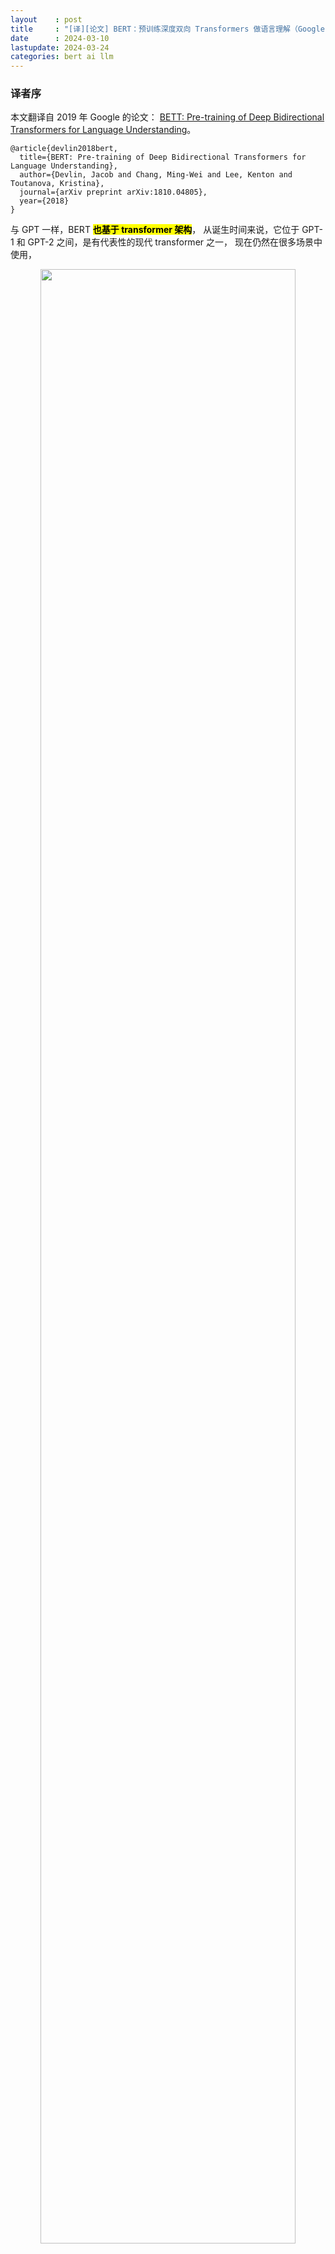 ```yaml
---
layout    : post
title     : "[译][论文] BERT：预训练深度双向 Transformers 做语言理解（Google，2019）"
date      : 2024-03-10
lastupdate: 2024-03-24
categories: bert ai llm
---
```


### 译者序

本文翻译自 2019 年 Google 的论文：
[BETT: Pre-training of Deep Bidirectional Transformers for Language Understanding](https://arxiv.org/abs/1810.04805)。

```
@article{devlin2018bert,
  title={BERT: Pre-training of Deep Bidirectional Transformers for Language Understanding},
  author={Devlin, Jacob and Chang, Ming-Wei and Lee, Kenton and Toutanova, Kristina},
  journal={arXiv preprint arXiv:1810.04805},
  year={2018}
}
```

与 GPT 一样，BERT **<mark>也基于 transformer 架构</mark>**，
从诞生时间来说，它位于 GPT-1 和 GPT-2 之间，是有代表性的现代 transformer 之一，
现在仍然在很多场景中使用，

<p align="center"><img src="/assets/img/llm-practical-guide/fig-1.png" width="90%" height="90%"></p>
大模型进化树，可以看到 BERT 所处的年代和位置。来自 [大语言模型（LLM）综述与实用指南（Amazon，2023）]({% link _posts/2023-07-23-llm-practical-guide-zh.md %})。

根据 [Transformer 是如何工作的：600 行 Python 代码实现 self-attention 和两类 Transformer（2019）]({% link _posts/2023-06-06-transformers-from-scratch-zh.md %})，
BERT 是首批 **<mark>在各种自然语言任务上达到人类水平</mark>**的 transformer 模型之一。
预训练和 fine-tuning **<mark>代码</mark>**：[github.com/google-research/bert](https://github.com/google-research/bert)。

BERT 模型只有 **<mark><code>0.1b ~ 0.3b</code></mark>** 大小，因此在 CPU 上也能较流畅地跑起来。

**译者水平有限，不免存在遗漏或错误之处。如有疑问，敬请查阅原文。**

以下是译文。

----

* TOC
{:toc}

----

<script type="text/x-mathjax-config">
  	MathJax.Hub.Config({
    	extensions: ["tex2jax.js"],
    	jax: ["input/TeX", "output/HTML-CSS"],
    	tex2jax: {
      		inlineMath: [ ['$','$'], ["\\(","\\)"] ],
      		displayMath: [ ['$$','$$'], ["\\[","\\]"] ],
    		processEscapes: true
	    },
		"HTML-CSS": {
			availableFonts: [], preferredFont: null,
			webFont: "Neo-Euler",
			mtextFontInherit: true
		},
		TeX: {
			extensions: ["color.js"],
			Macros: {
				lgc: ["{\\color{my-light-green} #1}", 1],
				gc: ["{\\color{my-green} #1}", 1],
				lrc: ["{\\color{my-light-red} #1}", 1],
				rc: ["{\\color{my-red} #1}", 1],
				lbc: ["{\\color{my-light-blue} #1}", 1],
				bc: ["{\\color{my-blue} #1}", 1],
				kc: ["{\\color{my-gray} #1}", 1],
				loc: ["{\\color{my-light-orange} #1}", 1],
				oc: ["{\\color{my-orange} #1}", 1],

				a: ["\\mathbf a"],
				A: ["\\mathbf A"],
				b: ["\\mathbf b"],
				B: ["\\mathbf B"],
				c: ["\\mathbf c"],
				C: ["\\mathbf C"],
				d: ["\\mathbf d"],
				D: ["\\mathbf D"],
				E: ["\\mathbf E"],
				I: ["\\mathbf I"],
				L: ["\\mathbf L"],
				m: ["\\mathbf m"],
				M: ["\\mathbf M"],
				r: ["\\mathbf r"],
				s: ["\\mathbf s"],
				t: ["\\mathbf t"],
				S: ["\\mathbf S"],
				x: ["\\mathbf x"],
				z: ["\\mathbf z"],
				v: ["\\mathbf v"],
				y: ["\\mathbf y"],
				k: ["\\mathbf k"],
				bp: ["\\mathbf p"],
				P: ["\\mathbf P"],
				q: ["\\mathbf q"],
				Q: ["\\mathbf Q"],
				r: ["\\mathbf r"],
				R: ["\\mathbf R"],
				Sig: ["\\mathbf \\Sigma"],
				t: ["\\mathbf t"],
				T: ["\\mathbf T"],
				e: ["\\mathbf e"],
				X: ["\\mathbf X"],
				u: ["\\mathbf u"],
				U: ["\\mathbf U"],
				v: ["\\mathbf v"],
				V: ["\\mathbf V"],
				w: ["\\mathbf w"],
				W: ["\\mathbf W"],
				Y: ["\\mathbf Y"],
				z: ["\\mathbf z"],
				Z: ["\\mathbf Z"],
				p: ["\\,\\text{.}"],
				tab: ["\\hspace{0.7cm}"],

				sp: ["^{\\small\\prime}"],


				mR: ["{\\mathbb R}"],
				mC: ["{\\mathbb C}"],
				mN: ["{\\mathbb N}"],
				mZ: ["{\\mathbb Z}"],

				deg: ["{^\\circ}"],


				argmin: ["\\underset{#1}{\\text{argmin}}", 1],
				argmax: ["\\underset{#1}{\\text{argmax}}", 1],

				co: ["\\;\\text{cos}"],
				si: ["\\;\\text{sin}"]
			}
		}
  	});

  	MathJax.Hub.Register.StartupHook("TeX color Ready", function() {
     	MathJax.Extension["TeX/color"].colors["my-green"] = '#677d00';
     	MathJax.Extension["TeX/color"].colors["my-light-green"] = '#acd373';
     	MathJax.Extension["TeX/color"].colors["my-red"] = '#b13e26';
     	MathJax.Extension["TeX/color"].colors["my-light-red"] = '#d38473';
     	MathJax.Extension["TeX/color"].colors["my-blue"] = '#306693';
       	MathJax.Extension["TeX/color"].colors["my-light-blue"] = '#73a7d3';
       	MathJax.Extension["TeX/color"].colors["my-gray"] = '#999';
       	MathJax.Extension["TeX/color"].colors["my-orange"] = '#E69500';
       	MathJax.Extension["TeX/color"].colors["my-light-orange"] = '#FFC353';


	});
</script>

<script type="text/javascript"
  src="https://cdnjs.cloudflare.com/ajax/libs/mathjax/2.7.5/MathJax.js">
</script>

# 摘要

本文提出 **<mark><code>BERT</code></mark>**（Bidirectional Encoder Representations from Transformers，
**<mark>基于 Transformers 的双向 Encoder 表示</mark>**） —— 一种新的语言表示模型
（language representation model）。

* 与最近的语言表示模型（Peters 等，2018a; Radford 等，2018）不同，
  BERT 利用了**<mark>所有层中的左右上下文</mark>**（both left and right context in all layers），
  在**<mark>无标签文本</mark>**（unlabeled text）上
  **<mark>预训练深度双向表示</mark>**（pretrain deep bidirectional representations）。
* **<mark>只需添加一个额外的输出层</mark>**，而无需任何 task-specific 架构改动，就可以对预训练的 BERT 模型进行微调，
  创建出用于各种下游任务（例如问答和语言推理）的高效模型。

BERT 在概念上很简单，实际效果却很强大，在 11 个自然语言处理任务中刷新了目前业界最好的成绩，包括，

* GLUE score to 80.5% (7.7% point absolute improvement)
* MultiNLI accuracy to 86.7% (4.6% absolute improvement)
* SQuAD v1.1 question answering Test F1 to 93.2 (1.5 point absolute improvement)
* SQuAD v2.0 Test F1 to 83.1 (5.1 point absolute improvement)

# 1 引言

业界已证明，**<mark>语言模型预训练</mark>**（Language model pre-training）
能**<mark>显著提高许多自然语言处理（NLP）任务的效果</mark>**（Dai 和 Le，2015; Peters 等，2018a; Radford 等，2018; Howard 和 Ruder，2018）。
这些任务包括：

* **<mark><code>sentence-level tasks</code></mark>**：例如自然语言**<mark>推理</mark>**（Bowman 等，2015; Williams 等，2018）；
* **<mark><code>paraphrasing</code></mark>**（Dolan 和 Brockett，2005）：整体分析句子来预测它们之间的关系；
* **<mark><code>token-level tasks</code></mark>**：例如 named entity recognition 和**<mark>问答</mark>**，其模型需要完成 token 级别的细粒度输出（Tjong Kim Sang 和 De Meulder，2003; Rajpurkar 等，2016）。

## 1.1 Pre-trained model 适配具体下游任务的两种方式

将预训练之后的语言表示（pre-trained language representations）应用到下游任务，目前有两种策略：

1. **<mark>基于特征的方式</mark>**（feature-based approach）：例如 **<mark><code>ELMo</code></mark>**（Peters 等，2018a），**<mark>使用任务相关的架构，将预训练表示作为附加特征</mark>**。
1. **<mark>微调</mark>**（fine-tuning）：例如 **<mark><code>Generative Pre-trained Transformer</code></mark>** (OpenAI **<mark><code>GPT</code></mark>**)（Radford 等，2018），
  引入最少的 task-specific 参数，通过**<mark>微调所有预训练参数</mark>**来训练下游任务。

这两种方法都是使用**<mark>单向语言模型</mark>**来学习**<mark>通用语言表示</mark>**。

## 1.2 以 OpenAI GPT 为代表的单向架构存在的问题

我们认为，以上两种方式（尤其是微调）**<mark>限制了 pre-trained language representation 的能力</mark>**。
主要是因为其**<mark>语言模型是单向的</mark>**，这**<mark>限制了预训练期间的架构选择范围</mark>**。

例如，OpenAI GPT 使用从左到右的架构（Left-to-Right Model, LRM），因此
Transformer self-attention 层中的 token 只能关注它前面的 tokens（只能用到前面的上下文）：

* 对于**<mark>句子级别的任务</mark>**，这将导致**<mark>次优</mark>**结果；
* 对 **<mark>token 级别的任务</mark>**（例如问答）使用 fine-tuning 方式效果可能非常差，
  因为这种场景**<mark>非常依赖双向上下文</mark>**（context from both directions）。

## 1.3 BERT 创新之处

本文提出 BERT 来**<mark>改进基于微调的方式</mark>**。

受 Cloze（完形填空）任务（Taylor，1953）启发，BERT 通过一个**<mark>“掩码语言模型”</mark>**（masked language model, MLM）做预训练，
避免前面提到的**<mark>单向性带来的问题</mark>**，

* MLM **<mark>随机掩盖输入中的一些 token</mark>** ，仅基于上下文来**<mark>预测被掩盖的单词</mark>**（单词用 ID 表示）。
* 与从左到右语言模型的预训练不同，MLM 能够**<mark>同时利用左侧和右侧的上下文</mark>**，
  从而预训练出一个深度**<mark>双向</mark>** Transformer。

除了掩码语言模型外，我们还使用**<mark>“下一句预测”</mark>**（next sentence prediction, **<mark><code>NSP</code></mark>**）
任务来联合预训练 text-pair representation。

## 1.4 本文贡献

1. 证明了双向预训练对于语言表示的重要性。
  与 Radford 等（2018）使用单向模型预训练不同，BERT 使用掩码模型来实现预训练的深度双向表示。
  这也与 Peters 等（2018a）不同，后者使用独立训练的从左到右和从右到左的浅连接。
2. 展示了 pre-trained representations 可以**<mark>减少</mark>**对许多 task-specific 架构的**<mark>重度工程优化</mark>**。
  BERT 是第一个在大量 sentence-level 和 token-level 任务上达到了 state-of-the-art 性能的
  **<mark>基于微调的表示模型</mark>**，超过了许多 task-specific 架构。
3. BERT 刷新了 11 个自然语言处理任务的最好性能。

代码和预训练模型见 [github.com/google-research/bert](https://github.com/google-research/bert)。

# 2 相关工作

（这节不是重点，不翻译了）。

There is a long history of pre-training general language representations, and we briefly review the
most widely-used approaches in this section.

## 2.1 无监督基于特征（Unsupervised Feature-based）的方法

Learning widely applicable representations of
words has been an active area of research for
decades, including non-neural (Brown et al., 1992;
Ando and Zhang, 2005; Blitzer et al., 2006) and
neural (Mikolov et al., 2013; Pennington et al.,
2014) methods. **<mark><code>Pre-trained word embeddings</code></mark>**
are an integral part of modern NLP systems, offering significant improvements over embeddings
learned from scratch (Turian et al., 2010). To pretrain word embedding vectors,
**<mark><code>left-to-right language modeling</code></mark>** objectives have been used (Mnih
and Hinton, 2009), as well as objectives to discriminate correct from incorrect words in left and
right context (Mikolov et al., 2013).

These approaches have been generalized to coarser granularities, such as

* **<mark><code>sentence embeddings</code></mark>** (Kiros et al., 2015; Logeswaran and Lee, 2018)
* **<mark><code>paragraph embeddings</code></mark>** (Le and Mikolov, 2014).

To train sentence representations, prior
work has used objectives to rank candidate next
sentences (Jernite et al., 2017; Logeswaran and
Lee, 2018), left-to-right generation of next sentence words given a representation of the previous
sentence (Kiros et al., 2015), or denoising autoencoder derived objectives (Hill et al., 2016).

**<mark><code>ELMo</code></mark>** and its predecessor (Peters et al., 2017,
2018a) generalize traditional word embedding research along a different dimension. They
**<mark><code>extract context-sensitive features</code></mark>** from a left-to-right and a
right-to-left language model. The contextual representation of each token is the concatenation of
the left-to-right and right-to-left representations.
When integrating contextual word embeddings
with existing task-specific architectures, ELMo
advances the state of the art for several major NLP
benchmarks (Peters et al., 2018a) including

* question answering (Rajpurkar et al., 2016)
* sentiment analysis (Socher et al., 2013)
* named entity recognition (Tjong Kim Sang and De Meulder, 2003)

Melamud et al. (2016) proposed learning
contextual representations through a task to predict a single word from both left and right context
using LSTMs. Similar to ELMo, their model is
feature-based and not deeply bidirectional. Fedus
et al. (2018) shows that the cloze task can be used
to improve the robustness of text generation models.

## 2.2 无监督基于微调（Unsupervised Fine-tuning）的方法

As with the feature-based approaches, the first
works in this direction only pre-trained word embedding parameters from unlabeled text (Collobert and Weston, 2008).

More recently, sentence or document encoders
which produce contextual token representations
have been pre-trained from unlabeled text and
fine-tuned for a supervised downstream task (Dai
and Le, 2015; Howard and Ruder, 2018; Radford
et al., 2018). The **<mark><code>advantage of these approaches</code></mark>** is that
**<mark><code>few parameters need to be learned from scratch</code></mark>**.

At least partly due to this advantage,
**<mark><code>OpenAI GPT</code></mark>** (Radford et al., 2018) achieved previously state-of-the-art results on many sentencelevel tasks from the GLUE benchmark (Wang
et al., 2018a). Left-to-right language model
ing and auto-encoder objectives have been used
for pre-training such models (Howard and Ruder,
2018; Radford et al., 2018; Dai and Le, 2015).

## 2.3 基于监督数据的转移学习（Transfer Learning from Supervised Data）

There has also been work showing effective transfer from supervised tasks with large datasets, such
as natural language inference (Conneau et al.,
2017) and machine translation (McCann et al.,
2017).

Computer vision research has also demonstrated the importance of transfer learning from
large pre-trained models, where an effective recipe
is to fine-tune models pre-trained with ImageNet (Deng et al., 2009; Yosinski et al., 2014).

# 3 BERT

本节介绍 BERT 架构及实现。训练一个可用于具体下游任务的 BERT 模型，分为两个步骤：

* 预训练：使用**<mark>不带标签的数据</mark>**进行训练，完成多种不同的预训练任务。
* 微调：首先使用预训练参数进行初始化，然后使用下游任务的数据**<mark>对所有参数进行微调</mark>**。
  每个下游任务最终都得到一个独立的微调模型。

## 3.0 BERT 架构

图 1 是一个问答场景的训练+微调，我们以它为例子讨论架构：

<p align="center"><img src="/assets/img/bert-paper/fig-1.png" width="90%"/></p>
<p align="center">Figure 1: BERT pre-training 和 fine-tuning 过程。
预训练模型和微调模型的输出层不一样，除此之外的架构是一样的。<br>
左：用无标注的句子进行预训练，得到一个基础模型（预训练模型）。<br>
右：用同一个基础模型作为起点，针对不同的下游任务进行微调，这会影响模型的所有参数。<br>
<mark><code>[CLS]</code></mark> 是加到每个输入开头的一个特殊 token；
<mark><code>[SEP]</code></mark> 是一个特殊的 separator token (e.g. separating questions/answers)
</p>

BERT 的一个独特之处是**<mark>针对不同任务使用统一架构</mark>**。
预训练架构和最终下游架构之间的差异非常小。

### 3.0.1 BERT 模型架构和参数

我们的实现基于 Vaswani 等（2017）的原始实现和我们的库
[tensor2tensor](https://github.com/tensorflow/tensor2tensor) 。
Transformer 大家已经耳熟能详，并且我们的实现几乎与原版相同，因此这里不再对架构背景做详细描述，
需要补课的请参考 Vaswani 等（2017）及网上一些优秀文章，例如 [The Annotated Transformer](http://nlp.seas.harvard.edu/2018/04/03/attention.html)。

本文符号表示，

* **<mark><code>L</code></mark>** 层数（i.e., Transformer blocks）
* **<mark><code>H</code></mark>** 隐藏层大小（embedding size）
* **<mark><code>A</code></mark>** self-attention head 数量

> In all cases we set the feed-forward/filter size to be 4H,
> i.e., 3072 for the H = 768 and 4096 for the H = 1024.

本文主要给出两种尺寸的模型：

1. BERT<sub>BASE</sub>（L=12，H=768，A=12，总参数=**<mark><code>110M</code></mark>**），参数与 OpenAI **<mark>GPT 相同</mark>**，便于比较；
2. BERT<sub>LARGE</sub>（L=24，H=1024，A=16，总参数=**<mark><code>340M</code></mark>**）

> 如果不理解这几个参数表示什么意思，可参考
> [Transformer 是如何工作的：600 行 Python 代码实现两个（文本分类+文本生成）Transformer（2019）]({% link _posts/2023-06-06-transformers-from-scratch-zh.md %})。
> 译注。

<p align="center"><img src="/assets/img/bert-paper/bert-base-bert-large-encoders.png" width="90%"/></p>
<p align="center">两个 size 的 BERT，图中的 encoder 就是 transformer。译注。<a href="https://jalammar.github.io/illustrated-bert/">Image Source</a></p>

BERT Transformer 使用双向 self-attention，而 GPT Transformer 使用受限制的 self-attention，
其中每个 token 只能关注其左侧的上下文。

> We note that in the literature the **<mark><code>bidirectional Transformer</code></mark>**
> is often referred to as a **<mark><code>“Transformer encoder”</code></mark>** while
> the left-context-only version is referred to as a **<mark><code>“Transformer decoder”</code></mark>**
> since it can be used for text generation.

### 3.0.2 输入/输出表示

为了使 BERT 能够处理各种下游任务，在一个 token 序列中，我们的输入要能够明确地区分：

* 单个句子（a single sentence）
* 句子对（a pair of sentences）例如，问题/回答。

这里，

* “句子”可以是任意一段连续的文本，而不是实际的语言句子。
* “序列”是指输入给 BERT 的 token 序列，可以是单个句子或两个句子组合在一起。

我们使用 30,000 tokens vocabulary 的 [WordPiece](https://arxiv.org/abs/1609.08144v2) embeddings (Wu et al.,
2016)。

> 这个 vocabulary 长什么样，可以可以看一下 bert-base-chinese（官方专门针对中文训练的基础模型）：
> [bert-base-chinese/blob/main/vocab.txt](https://huggingface.co/google-bert/bert-base-chinese/blob/main/vocab.txt)。
> 译注。

我们 input/output 设计如下：

1. 每个序列的**<mark>第一个 token</mark>** 都是特殊的 classification token `[CLS]`；

    在最终输出中（最上面一行），这个 token (hidden state) 主要用于分类任务，
    再接一个分类器就能得到一个分类结果（其他的 tokens 全丢弃），如下图所示，

    <p align="center"><img src="/assets/img/bert-paper/bert-classifier.png" width="70%"/></p>
    <p align="center">BERT 用于分类任务，classifier 执行 feed-forward + softmax 操作，译注。
      <a href="http://mccormickml.com/2019/07/22/BERT-fine-tuning/">Image Source</a></p>

2. **<mark>将 sentence-pair 合并成单个序列</mark>**。通过两种方式区分，

    1. 使用特殊 token `[SEP]` 来分隔句子；
    2. 为每个 token 添加一个学习到的 embedding ，标识它属于句子 A 还是句子 B。

<p align="center"><img src="/assets/img/bert-paper/fig-1.png" width="90%"/></p>
<p align="center">Figure 1: BERT pre-training 和 fine-tuning 过程。
预训练模型和微调模型的输出层不一样，除此之外的架构是一样的。<br>
左：用无标注的句子进行预训练，得到一个基础模型（预训练模型）。<br>
右：用同一个基础模型作为起点，针对不同的下游任务进行微调，这会影响模型的所有参数。<br>
<mark><code>[CLS]</code></mark> 是加到每个输入开头的一个特殊 token；
<mark><code>[SEP]</code></mark> 是一个特殊的 separator token (e.g. separating questions/answers)
</p>

再回到图 1 所示，我们将

* 输入 embedding 表示为 **<mark>$E$</mark>**，

    对于给定的 token ，它的输入表示是通过将 3 个 embeddings 相加来构建的，如图 2，

    <p align="center"><img src="/assets/img/bert-paper/fig-2.png" width="90%"/></p>
    <p align="center"> Figure 2: <mark>BERT input representation</mark>. </p>

    1. token embedding：输入文本经过 tokenizer 之后得到的输出；
    2. segment embedding：表示 token embedding 在这个位置的 token 是属于句子 A 还是句子 B；
    3. position embedding：token 在 token embedding 中的位置，`0,1,2,3...,511`，因为 BERT 最长支持 512 token 输入（除非自己从头开始预训练，可以改参数）。

* 第 $i$ 个输入 token 的在最后一层的表示（最终隐藏向量）为 **<mark>$T_i$</mark>**，$T_i \in \mathbb{R}^H$。
* `[CLS]` token 在最后一层的表示（最终隐藏向量）为 **<mark>$C$</mark>**, $C \in \mathbb{R}^{H}$ ，

## 3.1 预训练 BERT

图 1 的左侧部分。

<p align="center"><img src="/assets/img/bert-paper/fig-1.png" width="100%"/></p>
<p align="center">Figure 1: BERT 的 pre-training 和 fine-tuning 过程。</p>

与 Peters 等（2018a）和 Radford 等（2018）不同，我们不使用传统的从左到右或从右到左的模型来预训练 BERT，
而是用下面**<mark>两个无监督任务</mark>**（unsupervised tasks）来预训练 BERT。

### 3.1.1 任务 `＃1`：掩码语言模型（Masked LM）

从直觉上讲，深度双向模型比下面两个模型都更强大：

* 从左到右的单向模型（LRM）；
* 简单拼接（shallow concatenation）了一个左到右模型（LRM）与右到左模型（RLM）的模型。

不幸的是，标准的条件语言模型（conditional language models）只能从左到右或从右到左进行训练，
因为 bidirectional conditioning 会使每个单词间接地“看到自己”，模型就可以轻松地在 multi-layered context 中预测目标词。

为了训练一个深度双向表示，我们简单地**<mark>随机屏蔽一定比例的输入 tokens</mark>**，
然后再预测这些被屏蔽的 tokens。
我们将这个过程称为“掩码语言模型”（MLM） —— 这种任务通常也称为 **<mark><code>Cloze</code></mark>**（完形填空）（Taylor，1953）。

在所有实验中，我们随机屏蔽每个序列中 **<mark><code>15%</code></mark>** 的 token。
与 denoising auto-encoders（Vincent 等，2008）不同，我们**<mark>只预测被屏蔽的单词</mark>**，而不是重建整个输入。

这种方式使我们获得了一个双向预训练模型，但造成了**<mark>预训练和微调之间的不匹配</mark>**，
因为微调过程中不会出现 **<mark><code>[MASK] token</code></mark>**。
为了减轻这个问题，我们并不总是用 `[MASK]` token 替换“掩码”单词：
训练数据生成器（training data generator）随机选择 15%的 token positions 进行预测。
如果选择了第 i 个 token ，我们将第 i 个 token 用以下方式替换：

1. 80% 的概率用 **<mark><code>[MASK]</code></mark>** token 替换，
2. 10% 的概率用 **<mark><code>随机</code></mark>** token 替换，
3. 10% 的概率 **<mark><code>保持不变</code></mark>**。

然后，使用 $Ti$ 来预测原始 token ，并计算交叉熵损失（cross entropy loss）。
附录 C.2 中比较了这个过程的几个变种。

### 3.1.2 任务 `＃2`：下一句预测（Next Sentence Prediction, NSP）

许多重要的下游任务，如问答（Question Answering, QA）
和自然语言推理（Natural Language Inference, NLI）
都基于**<mark>理解两个句子之间的关系</mark>**，
而语言建模（language modeling）并无法直接捕获这种关系。

为了**<mark>训练一个能理解句子关系的模型</mark>**，我们预先训练了一个二元的下一句预测任务（a binarized next sentence prediction task）：
给定两个句子 A 和 B，判断 **<mark>B 是不是 A 的下一句</mark>**。

<p align="center"><img src="/assets/img/bert-paper/bert-next-sentence-prediction.png" width="70%"/></p>
<p align="center">BERT 用于“下一句预测”（NSP）任务，译注。<a href="https://jalammar.github.io/illustrated-bert/">Image Source</a></p>

这个任务可以用任何单语语料库（monolingual corpus），具体来说，在选择每个预训练示例的句子 A 和 B 时，

* 50％的概率 B 是 A 的下一个句子（labeled as **<mark><code>IsNext</code></mark>**），
* 50％的概率 B 是语料库中随机一个句子（labeled as **<mark><code>NotNext</code></mark>**）。

再次回到图 1， 这个 yes/no 的判断还是通过 classifier token 的最终嵌入向量 <mark>$C$</mark> 预测的，

<p align="center"><img src="/assets/img/bert-paper/fig-1.png" width="90%"/></p>
<p align="center">Figure 1: BERT pre-training 和 fine-tuning 过程。
预训练模型和微调模型的输出层不一样，除此之外的架构是一样的。<br>
左：用无标注的句子进行预训练，得到一个基础模型（预训练模型）。<br>
右：用同一个基础模型作为起点，针对不同的下游任务进行微调，这会影响模型的所有参数。<br>
<mark><code>[CLS]</code></mark> 是加到每个输入开头的一个特殊 token；
<mark><code>[SEP]</code></mark> 是一个特殊的 separator token (e.g. separating questions/answers)
</p>

最终我们的模型达到了 97~98% 的准确性。
尽管它很简单，但我们在第 5.1 节中证明，针对这个任务的预训练对于 QA 和 NLI 都非常有益。

> The vector C is not a meaningful sentence representation
> without fine-tuning, since it was trained with NSP。

NSP 任务与 Jernite 等（2017）和 Logeswaran 和 Lee（2018）使用的 representation learning 有紧密关系。
但是他们的工作中只将句子 embedding 转移到了下游任务，而 BERT 是将所有参数都转移下游，初始化微调任务用的初始模型。

### 3.1.3 预训练数据集

预训练过程跟其他模型的预训练都差不多。对于预训练语料库，我们使用了

* BooksCorpus (800M words) (Zhu et al., 2015)
* English Wikipedia (2,500M words)。只提取文本段落，忽略列表、表格和标题。

使用文档语料库而不是像 Billion Word Benchmark（Chelba 等，2013）
这样的 shuffled sentence-level 语料库非常重要，因为方便提取长连续序列。

## 3.2 微调 BERT

Transformer 中的 self-attention 机制允许 BERT **<mark>对任何下游任务建模</mark>** —— 无论是 single text 还是 text pairs ——
**<mark>只需要适当替换输入和输出</mark>**，因此对 BERT 进行微调是非常方便的。

对于 text-pair 类应用，一个常见的模式是在应用 bidirectional cross attention 之前，独立编码 text-pair ，例如 Parikh 等（2016）；Seo 等（2017）。

但 BERT 使用 self-attention 机制来统一预训练和微调这两个阶段，因为使用 self-attention 对 concatenated text-pair 进行编码，
有效地包含了两个句子之间的 bidirectional cross attention。

对于每个任务，只需将任务特定的输入和输出插入到 BERT 中，并对所有参数进行端到端的微调。
预训练阶段，input 句子 A 和 B 的关系可能是：

1. sentence pairs
2. hypothesis-premise pairs in entailment
3. question-passage pairs in question answering
4. 文本分类或序列打标（sequence tagging）中的 degenerate `text-? pair`。

在输出端，

* 普通 token representations 送到 token-level 任务的输出层，例如 sequence tagging 或问答，
* `[CLS]` token representation 用于**<mark>分类</mark>**，例如 entailment or sentiment analysis。

与预训练相比，微调的成本相对较低。从完全相同的预训练模型开始，
本文中所有结果都可以在最多 1 小时内在单个 Cloud TPU 上复制，或者在 GPU 上几个小时内。
第 4 节会介绍一些细节。更多细节见附录 A.5。

## 3.3 各种场景

<p align="center"><img src="/assets/img/bert-paper/fig-4.png" width="70%"/></p>
<p align="center">Fig 4. BERT 用于不同任务场景，来自 paper 附录。<br>
(a) 句子对分类；(b) 单句分类；(c) 问答；(d) 单句打标。
</p>

# 4 实验

In this section, we present BERT fine-tuning results on 11 NLP tasks.

## 4.1 GLUE (General Language Understanding Evaluation)

GLUE benchmark (Wang et al., 2018a) 是一个**<mark>自然语言理解</mark>**任务集，
更多介绍见 Appendix B.1。

### 4.1.1 Fine-tune 工作

针对 GLUE 进行 fine-tune 所做的工作：

1. 用第 3 节介绍的方式表示 input sequence (for single sentence or sentence pairs)
2. 用 **<mark><code>the final hidden vector C</code></mark>** 判断类别；
3. fine-tuning 期间**<mark>增加的唯一参数</mark>** 是分类层的权重
  $W \in \mathbb{R}^{K \times H}$，其中 $K$ 是 labels 数量。
  我们用 $C$ 和 $W$ 计算一个标准的 classification loss，例如 $\log({\rm softmax}(CW^T))$.

### 4.1.2 参数设置

* batch size 32
* 3 epochs
* learning rate: for each task, we selected the best fine-tuning learning rate
  (among **<mark><code>5e-5, 4e-5, 3e-5, and 2e-5</code></mark>**) on the Dev set.

另外，我们发现 BERTLARGE **<mark>在小数据集上 finetuning 有时候不稳定</mark>**，
所以我们会随机重启几次，从得到的模型中选效果最好的。
随机重启使用相同的 pre-trained checkpoint 但使用**<mark>不同的数据重排和分类层初始化</mark>**
（data shuffling and classifier layer initialization）。

### 4.1.3 结果

结果如 Table 1 所示，

| System           | MNLI-(m/mm) | QQP  | QNLI | SST-2 | CoLA | STS-B | MRPC | RTE  | Average |
|:-----------------|:------------|:-----|:-----|:------|:-----|:------|:-----|:-----|:--------|
|                  | 392k        | 363k | 108k | 67k   | 8.5k | 5.7k  | 3.5k | 2.5k | - |
| Pre-OpenAI SOTA  | 80.6/80.1   | 66.1 | 82.3 | 93.2  | 35.0 | 81.0  | 86.0 | 61.7 | 74.0 |
| BiLSTM+ELMo+Attn | 76.4/76.1   | 64.8 | 79.8 | 90.4  | 36.0 | 73.3  | 84.9 | 56.8 | 71.0 |
| OpenAI GPT       | 82.1/81.4   | 70.3 | 87.4 | 91.3  | 45.4 | 80.0  | 82.3 | 56.0 | 75.1 |
| BERTBASE         | 84.6/83.4   | 71.2 | 90.5 | 93.5  | 52.1 | 85.8  | 88.9 | 66.4 | 79.6 |
| BERTLARGE        | 86.7/85.9   | 72.1 | 92.7 | 94.9  | 60.5 | 86.5  | 89.3 | 70.1 | 82.1 |

<p align="center">
Table 1: GLUE Test results, scored by the evaluation server (https://gluebenchmark.com/leaderboard).
The number below each task denotes the number of training examples. The “Average” column is slightly different
than the official GLUE score, since we exclude the problematic WNLI set.8 BERT and OpenAI GPT are singlemodel, single task. F1 scores are reported for QQP and MRPC, Spearman correlations are reported for STS-B, and accuracy scores are reported for the other tasks. We exclude entries that use BERT as one of their components.
</p>

Both
BERTBASE and BERTLARGE outperform all systems on all tasks by a substantial margin, obtaining
4.5% and 7.0% respective average accuracy improvement over the prior state of the art. Note that
BERTBASE and OpenAI GPT are nearly identical
in terms of model architecture apart from the attention masking. For the largest and most widely
reported GLUE task, MNLI, BERT obtains a 4.6%
absolute accuracy improvement. On the official
GLUE [leaderboard](https://gluebenchmark.com/leaderboard), BERTLARGE obtains a score
of 80.5, compared to OpenAI GPT, which obtains
72.8 as of the date of writing.

We find that BERTLARGE significantly outperforms BERTBASE across all tasks, especially those
with very little training data. The effect of model
size is explored more thoroughly in Section 5.2.

## 4.2 SQuAD (Stanford Question Answering Dataset) v1.1

SQuAD v1.1 包含了 **<mark><code>100k crowdsourced question/answer pairs</code></mark>** (Rajpurkar et al.,
2016). Given a question and a passage from
Wikipedia containing the answer, the task is to
predict the answer text span in the passage.

As shown in Figure 1, in the question answering task,
we represent the input question and passage as a single packed sequence, with the question using the $A$
embedding and the passage using the $B$ embedding. We only introduce a start vector $S \in \mathbb{R}^H$ and an end vector $E \in \mathbb{R}^H$ during fine-tuning.
The probability of word $i$ being the start of the answer span is computed as a dot product between $T_i$ and $S$ followed by a softmax over all of the words in the paragraph: $P_i = \frac{e^{S{\cdot}T_i}}{\sum_j e^{S{\cdot}T_j}}$. The analogous formula is used for the end of the answer span. The score of a candidate span from position $i$ to position $j$ is defined as  $S{\cdot}T_i + E{\cdot}T_j$, and the maximum scoring span where $j \geq i$ is used as a prediction. The training objective is the sum of the log-likelihoods of the correct start and end positions. We fine-tune for 3 epochs with a learning rate of 5e-5 and a batch size of 32.

Table 2 shows top leaderboard entries as well
as results from top published systems (Seo et al.,
2017; Clark and Gardner, 2018; Peters et al.,
2018a; Hu et al., 2018).

<p align="center"><img src="/assets/img/bert-paper/table-2.png" width="45%"/></p>
<p align="center">Table 2: SQuAD 1.1 results. The BERT ensemble
is 7x systems which use different pre-training checkpoints and fine-tuning seeds.
</p>

The top results from the
SQuAD leaderboard do not have up-to-date public
system descriptions available,11 and are allowed to
use any public data when training their systems.
We therefore use modest data augmentation in
our system by first fine-tuning on TriviaQA (Joshi
et al., 2017) befor fine-tuning on SQuAD.
Our best performing system outperforms the top
leaderboard system by +1.5 F1 in ensembling and
+1.3 F1 as a single system. In fact, our single
BERT model outperforms the top ensemble system in terms of F1 score. Without TriviaQA fine-
tuning data, we only lose 0.1-0.4 F1, still outperforming all existing systems by a wide margin.12

## 4.3 SQuAD v2.0

The SQuAD 2.0 task extends the SQuAD 1.1
problem definition by allowing for the possibility
that no short answer exists in the provided paragraph, making the problem more realistic.
We use a simple approach to extend the SQuAD
v1.1 BERT model for this task. We treat questions that do not have an answer as having an answer span with start and end at the [CLS] token. The probability space for the start and end
answer span positions is extended to include the
position of the [CLS] token.

For prediction, we compare the score of the no-answer span:
$$s_{\tt null} = S{\cdot}C + E{\cdot}C$$ to the score of the best non-null span
$\hat{s_{i,j}}$ =  $${\tt max}_{j \geq i} S{\cdot}T_i + E{\cdot}T_j$$.
We predict a non-null answer when  $\hat{s_{i,j}} > s_{\tt null} + \tau$,
where the threshold $\tau$ is selected on the dev set to maximize F1. We did not use TriviaQA data for this model. We fine-tuned for 2 epochs with a learning rate of 5e-5 and a batch size of 48.

The results compared to prior leaderboard entries and top published work (Sun et al., 2018;
Wang et al., 2018b) are shown in Table 3, excluding systems that use BERT as one of their components. We observe a +5.1 F1 improvement over
the previous best system.

<p align="center"><img src="/assets/img/bert-paper/table-3.png" width="45%"/></p>
<p align="center">Table 3: SQuAD 2.0 results. We exclude entries that
use BERT as one of their components.
</p>

## 4.4 SWAG (Situations With Adversarial Generations)

SWAG dataset contains **<mark><code>113k sentence-pair completion examples</code></mark>**
that evaluate grounded commonsense inference (Zellers et al., 2018).

Given a sentence, the task is to choose the most plausible continuation among four choices.
When fine-tuning on the SWAG dataset, we
construct four input sequences, each containing
the concatenation of the given sentence (sentence
A) and a possible continuation (sentence B). The
only task-specific parameters introduced is a vector whose dot product with the [CLS] token representation C denotes a score for each choice
which is normalized with a softmax layer.

We fine-tune the model for 3 epochs with a
learning rate of 2e-5 and a batch size of 16. Results are presented in Table 4.

<p align="center"><img src="/assets/img/bert-paper/table-4.png" width="35%"/></p>
<p align="center">Table 4: SWAG Dev and Test accuracies.
Human performance is measured with 100 samples, as reported in the SWAG paper.
</p>

BERTLARGE outperforms the authors’ baseline ESIM+ELMo system by +27.1% and OpenAI GPT by 8.3%.

# 5 对照研究

本节研究去掉 BERT 的一些功能，看看在不同任务上性能损失多少，

* sentence-level (e.g., SST-2)
* sentence-pair-level (e.g., MultiNLI)
* word-level (e.g., NER)
* span-level (e.g., SQuAD)

以更好地理解它们的相对重要性。更多相关信息见附录 C。

## 5.1 预训练任务（MLM/NSP）的影响

### 5.1.1 训练组

通过以下几组来验证 BERT 深度双向性的重要性，它们使用与 BERTBASE 完全相同的预训练数据、微调方案和超参数：

1. **<mark><code>NO NSP</code></mark>**：即去掉“下一句预测”任务，这仍然是一个双向模型，使用“掩码语言模型”（MLM）进行训练，只是训练时不做 NSP 任务；
2. **<mark><code>LTR & NO NSP</code></mark>**：不仅去掉 NSP，还使用标准的从左到右（Left-to-Right, LTR）模型进行训练，而非使用双向模型。
  在微调中也遵从 left-only 约束，否则会导致预训练和微调不匹配，降低下游性能。此外，该模型没有用 NSP 任务进行预训练。
  这与 OpenAI GPT 直接可比，但我们使用了更大的训练数据集、我们自己的输入表示和我们的微调方案。
3. **<mark><code>+ BiLSTM</code></mark>**：在 fine-tuning 期间，在 `LTR & NO NSP` 基础上添加了一个随机初始化的 BiLSTM。

### 5.1.2 结果对比

结果如表 5，

| Tasks        | MNLI-m (Acc) | QNLI (Acc) | MRPC (Acc) | SST-2 (Acc) | SQuAD (F1) |
|:-------------|:-------------|:-----------|:-----------|:-----------|:-----------|
| BERTBASE     | 84.4   | 88.4 | 86.7 | 92.7  | 88.5 |
| No NSP       | 83.9   | 84.9 | 86.5 | 92.6  | 87.9 |
| LTR & No NSP | 82.1   | 84.3 | 77.5 | 92.1  | 77.8 |
| + BiLSTM     | 82.1   | 84.1 | 75.7 | 91.6  | 84.9 |

<p align="center">Table 5: Ablation over the pre-training tasks using the BERTBASE architecture.
</p>

分析：

1. 第二组 vs 第一组：**<mark>去掉 NSP 任务带来的影响</mark>**：在 QNLI、MNLI 和 SQuAD 1.1 上性能显著下降。
2. 第三组 vs 第二组：**<mark>去掉双向表示带来的影响</mark>**：第二行实际上是 `MLM & NO NSP`，
  可以看出 LTR 模型在所有任务上的表现都比 MLM 模型差，尤其是 MRPC 和 SQuAD。

    * 对于 SQuAD，可以清楚地看到 LTR 模型在 token 预测上表现不佳，因为 token 级别的隐藏状态没有右侧上下文。
    * 为了尝试增强 LTR 系统，我们在其上方添加了一个随机初始化的**<mark>双向 LSTM</mark>**。
      这确实在 SQuAD 上改善了结果，但结果仍远远不及预训练的双向模型。另外，
      双向 LSTM 降低了在 GLUE 上的性能。

### 5.1.3 与 ELMo 的区别

ELMo 训练了单独的从左到右（LTR）和从右到左（RTL）模型，并将每个 token 表示为两个模型的串联。
然而：

1. 这比单个双向模型训练成本高一倍；
2. 对于像 QA 这样的任务，这不直观，因为 RTL 模型将无法 condition the answer on the question；
3. 这比深度双向模型弱，因为后者可以在每层使用左右上下文。

## 5.2 模型大小的影响

为探讨模型大小对微调任务准确性的影响，我们训练了多个 BERT 模型。
表 6 给出了它们在 GLUE 任务上的结果。

| L (层数) | H (hidden size) | A (attention head 数) | LM (ppl) | MNLI-m | MRPC | SST-2 |
| 3        | 768             | 12                    | 5.84     | 77.9   | 79.8 | 88.4 |
| 6        | 768             | 3                     | 5.24     | 80.6   | 82.2 | 90.7 |
| 6        | 768             | 12                    | 4.68     | 81.9   | 84.8 | 91.3 |
| 12       | 768             | 12                    | 3.99     | 84.4   | 86.7 | 92.9 |
| 12       | 1024            | 16                    | 3.54     | 85.7   | 86.9 | 93.3 |
| 24       | 1024            | 16                    | 3.23     | 86.6   | 87.8 | 93.7 |

<p align="center">
Table 6: Ablation over BERT model size.
“LM (ppl)” is the masked LM <mark>perplexity</mark> of held-out training data
</p>

> In this table, we report the average Dev Set accuracy from 5 random restarts of fine-tuning.

可以看到，更大的模型在四个数据集上的准确性都更高 —— 即使对于只有 3,600 个训练示例的 MRPC，
而且这个数据集与预训练任务差异还挺大的。
也许令人惊讶的是，在模型已经相对较大的前提下，我们仍然能取得如此显著的改进。例如，

* Vaswani 等（2017）尝试的最大 Transformer 是（L=6，H=1024，A=16），编码器参数为 100M，
* 我们在文献中找到的最大 Transformer 是（L=64，H=512，A=2），具有 235M 参数（Al-Rfou 等，2018）。
* 相比之下，BERTBASE 包含 110M 参数，BERTLARGE 包含 340M 参数。

业界早就知道，增加模型大小能持续改进机器翻译和语言建模等大规模任务上的性能，
表 6 的 perplexity 列也再次证明了这个结果，
然而，我们认为 BERT 是第一个证明如下结果的研究工作：只要模型得到了充分的预训练，
那么**<mark>将模型尺寸扩展到非常大时</mark>**（scaling to extreme model sizes），
**<mark>对非常小规模的任务</mark>**（very small scale tasks）**<mark>也能带来很大的提升</mark>**（large improvements）。

另外，

* Peters 等（2018b）研究了将 pre-trained bi-LM size（预训练双向语言模型大小）从两层增加到四层，对下游任务产生的影响，
* Melamud 等（2016）提到将隐藏维度从 200 增加到 600 有所帮助，但进一步增加到 1,000 并没有带来更多的改进。

这两项工作都使用了**<mark>基于特征的方法</mark>**，而我们则是直接在下游任务上进行微调，并仅使用非常少量的随机初始化附加参数，
结果表明即使下游任务数据非常小，也能从更大、更 expressive 的预训练表示中受益。

## 5.3 BERT 基于特征的方式

到目前为止，本文展示的所有 BERT 结果都使用的微调方式：
在预训练模型中加一个简单的分类层，针对特定的下游任务对所有参数进行联合微调。

### 5.3.1 基于特征的方式适用的场景

不过，基于特征的方法 —— 从预训练模型中提取固定特征（fixed features）—— 在某些场景下有一定的优势，

* 首先，**<mark>不是所有任务都能方便地通过 Transformer encoder 架构表示</mark>**，因此这些不适合的任务，都需要添加一个 task-specific model architecture。
* 其次，昂贵的训练数据表示（representation of the training data）只预训练一次，
  然后在此表示的基础上使用**<mark>更轻量级的模型</mark>**进行多次实验，可以极大节省计算资源。

### 5.3.2 实验

本节通过 BERT 用于 CoNLL-2003 Named Entity Recognition (NER) task (Tjong Kim Sang
and De Meulder, 2003) 来比较这两种方式。

* BERT 输入使用保留大小写的 WordPiece 模型，并包含数据提供的 maximal document context。
* 按照惯例，我们将其作为打标任务（tagging task），但在输出中不使用 CRF 层。
* 我们将第一个 sub-token 的 representation 作 token-level classifier 的输入，然后在 NER label set 上进行实验。

为了对比微调方法的效果，我们使用基于特征的方法，对 BERT 参数不做任何微调，
而是从一个或多个层中提取激活（extracting the activations）。
这些 contextual embeddings 作为输入，送给一个随机初始化的 two-layer 768-dimensional BiLSTM，
最后再送到分类层。

### 5.3.3 结果

结果见表 7。BERTLARGE 与业界最高性能相当，

|:-------|:-------|:--------|
| System | Dev F1 | Test F1 |
| ELMo (Peters et al., 2018a) | 95.7 | 92.2 |
| CVT (Clark et al., 2018)    | -    | 92.6 |
| CSE (Akbik et al., 2018)    | -    | 93.1 |
| **<mark><code>Fine-tuning approach</code></mark>**  | | |
| BERTLARGE                   | 96.6 | 92.8 |
| BERTBASE                    | 96.4 | 92.4 |
| **<mark><code>Feature-based approach (BERTBASE)</code></mark>** | | |
| Embeddings                    | 91.0 | - |
| Second-to-Last Hidden         | 95.6 | - |
| Last Hidden                   | 94.9 | - |
| Weighted Sum Last Four Hidden | 95.9 | - |
| Concat Last Four Hidden       | 96.1 | - |
| Weighted Sum All 12 Layers    | 95.5 | - |

<p align="center">
Table 7: CoNLL-2003 Named Entity Recognition results. Hyperparameters were selected using the Dev
set. The reported Dev and Test scores are averaged over
5 random restarts using those hyperparameters
</p>

> The best performing method concatenates the
> token representations from the top four hidden layers of the pre-trained Transformer, which is only
> 0.3 F1 behind fine-tuning the entire model.

这表明 **<mark>微调和基于特征的方法在 BERT 上都是有效的</mark>**。

# 6 总结

Recent empirical improvements due to transfer
learning with language models have demonstrated
that rich, unsupervised pre-training is an integral
part of many language understanding systems. In
particular, these results enable even low-resource
tasks to benefit from deep unidirectional architectures.

Our major contribution is further generalizing these findings to deep
bidirectional architectures, allowing the same pre-trained model to
successfully tackle a broad set of NLP tasks.

# 附录

## A. Additional Details for BERT

### A.1 Illustration of the Pre-training Tasks

<p align="center"><img src="/assets/img/bert-paper/fig-3.png" width="100%"/></p>
<p align="center">
Figure 3: Differences in pre-training model architectures. BERT uses a bidirectional Transformer. OpenAI GPT
uses a left-to-right Transformer. ELMo uses the concatenation of independently trained left-to-right and right-toleft LSTMs to generate features for downstream tasks. Among the three, only BERT representations are jointly
conditioned on both left and right context in all layers. In addition to the architecture differences, BERT and
OpenAI GPT are fine-tuning approaches, while ELMo is a feature-based approach.
</p>

### A.2 Pre-training Procedure

### A.3 Fine-tuning Procedure

For fine-tuning, most model hyperparameters are
the same as in pre-training, with the exception of
the batch size, learning rate, and number of training epochs. The dropout probability was always
kept at 0.1. The optimal hyperparameter values
are task-specific, but we found the following range
of possible values to work well across all tasks:

* Batch size: 16, 32
* Learning rate (Adam): 5e-5, 3e-5, 2e-5
* Number of epochs: 2, 3, 4

We also observed that large data sets (e.g.,
100k+ labeled training examples) were far less
sensitive to hyperparameter choice than small data
sets. Fine-tuning is typically very fast, so it is reasonable to simply run an exhaustive search over
the above parameters and choose the model that
performs best on the development set.

### A.4 Comparison of BERT, ELMo ,and OpenAI GPT

### A.5 Illustrations of Fine-tuning on Different Tasks

## B. Detailed Experimental Setup

<p align="center"><img src="/assets/img/bert-paper/fig-4.png" width="70%"/></p>
<p align="center">Fig 4. BERT 用于不同任务场景，来自 paper 附录。<br>
(a) 句子对分类；(b) 单句分类；(c) 问答；(d) 单句打标。
</p>

## C. Additional Ablation Studies

# 参考文献

1. Alan Akbik, Duncan Blythe, and Roland Vollgraf. 2018. Contextual string embeddings for sequence labeling. In Proceedings of the 27th International Conference on  Computational Linguistics, pages 1638--1649.
1. Rami Al-Rfou, Dokook Choe, Noah Constant, Mandy Guo, and Llion Jones. 2018. Character-level language modeling with deeper self-attention. arXiv preprint arXiv:1808.04444.
1. Rie Kubota Ando and Tong Zhang. 2005. A framework for learning predictive structures from multiple tasks  and unlabeled data. Journal of Machine Learning Research, 6(Nov):1817--1853.
1. Luisa Bentivogli, Bernardo Magnini, Ido Dagan, Hoa Trang Dang, and Danilo  Giampiccolo. 2009. The fifth PASCAL recognizing textual entailment challenge. In TAC. NIST.
1. John Blitzer, Ryan McDonald, and Fernando Pereira. 2006. Domain adaptation with structural correspondence learning. In Proceedings of the 2006 conference on empirical methods in  natural language processing, pages 120--128. Association for Computational  Linguistics.
1. Samuel R. Bowman, Gabor Angeli, Christopher Potts, and Christopher D. Manning.  2015. A large annotated corpus for learning natural language inference. In EMNLP. Association for Computational Linguistics.
1. Peter F Brown, Peter V Desouza, Robert L Mercer, Vincent J Della Pietra, and  Jenifer C Lai. 1992. Class-based n-gram models of natural language. Computational linguistics, 18(4):467--479.
1. Daniel Cer, Mona Diab, Eneko Agirre, Inigo Lopez-Gazpio, and Lucia Specia.  2017. https://doi.org/10.18653/v1/S17-2001 Semeval-2017 task 1:  Semantic textual similarity multilingual and crosslingual focused  evaluation. In Proceedings of the 11th International Workshop on Semantic  Evaluation (SemEval-2017), pages 1--14, Vancouver, Canada. Association for  Computational Linguistics.
1. Ciprian Chelba, Tomas Mikolov, Mike Schuster, Qi Ge, Thorsten Brants, Phillipp  Koehn, and Tony Robinson. 2013. One billion word benchmark for measuring progress in statistical  language modeling. arXiv preprint arXiv:1312.3005.
1. Z. Chen, H. Zhang, X. Zhang, and L. Zhao. 2018. https://data.quora.com/First-Quora-Dataset-Release-Question-Pairs Quora  question pairs.
1. Christopher Clark and Matt Gardner. 2018. Simple and effective multi-paragraph reading comprehension. In ACL.
1. Kevin Clark, Minh-Thang Luong, Christopher D Manning, and Quoc Le. 2018. Semi-supervised sequence modeling with cross-view training. In Proceedings of the 2018 Conference on Empirical Methods in  Natural Language Processing, pages 1914--1925.
1. Ronan Collobert and Jason Weston. 2008.newblock A unified architecture for natural language processing: Deep neural  networks with multitask learning. In Proceedings of the 25th international conference on Machine  learning, pages 160--167. ACM.
1. Alexis Conneau, Douwe Kiela, Holger Schwenk, Lo\"ic Barrault, and Antoine  Bordes. 2017. https://www.aclweb.org/anthology/D17-1070 Supervised  learning of universal sentence representations from natural language  inference data. In Proceedings of the 2017 Conference on Empirical Methods in  Natural Language Processing, pages 670--680, Copenhagen, Denmark.  Association for Computational Linguistics.
1. Andrew M Dai and Quoc V Le. 2015. Semi-supervised sequence learning. In Advances in neural information processing systems, pages  3079--3087.
1. J. Deng, W. Dong, R. Socher, L.-J. Li, K. Li, and L. Fei-Fei. 2009. ImageNet: A Large-Scale Hierarchical Image Database. In CVPR09.
1. William B Dolan and Chris Brockett. 2005. Automatically constructing a corpus of sentential paraphrases. In Proceedings of the Third International Workshop on  Paraphrasing (IWP2005).
1. William Fedus, Ian Goodfellow, and Andrew M Dai. 2018. Maskgan: Better text generation via filling in the\_. arXiv preprint arXiv:1801.07736.
1. Dan Hendrycks and Kevin Gimpel. 2016. http://arxiv.org/abs/1606.08415 Bridging nonlinearities and  stochastic regularizers with gaussian error linear units. CoRR, abs/1606.08415.
1. Felix Hill, Kyunghyun Cho, and Anna Korhonen. 2016. Learning distributed representations of sentences from unlabelled  data. In Proceedings of the 2016 Conference of the North American  Chapter of the Association for Computational Linguistics: Human Language  Technologies. Association for Computational Linguistics.
1. Jeremy Howard and Sebastian Ruder. 2018. http://arxiv.org/abs/1801.06146 Universal language model  fine-tuning for text classification. In ACL. Association for Computational Linguistics.
1. Minghao Hu, Yuxing Peng, Zhen Huang, Xipeng Qiu, Furu Wei, and Ming Zhou. 2018. Reinforced mnemonic reader for machine reading comprehension. In IJCAI.
1. Yacine Jernite, Samuel R. Bowman, and David Sontag. 2017. http://arxiv.org/abs/1705.00557 Discourse-based objectives  for fast unsupervised sentence representation learning. CoRR, abs/1705.00557.
1. Mandar Joshi, Eunsol Choi, Daniel S Weld, and Luke Zettlemoyer. 2017. Triviaqa: A large scale distantly supervised challenge dataset for  reading comprehension. In ACL.
1. Ryan Kiros, Yukun Zhu, Ruslan R Salakhutdinov, Richard Zemel, Raquel Urtasun,  Antonio Torralba, and Sanja Fidler. 2015. Skip-thought vectors. In Advances in neural information processing systems, pages  3294--3302.
1. Quoc Le and Tomas Mikolov. 2014. Distributed representations of sentences and documents. In International Conference on Machine Learning, pages  1188--1196.
1. Hector J Levesque, Ernest Davis, and Leora Morgenstern. 2011. The winograd schema challenge. In Aaai spring symposium: Logical formalizations of commonsense  reasoning, volume 46, page 47.
1. Lajanugen Logeswaran and Honglak Lee. 2018. https://openreview.net/forum?id=rJvJXZb0W An efficient  framework for learning sentence representations. In International Conference on Learning Representations.
1. Bryan McCann, James Bradbury, Caiming Xiong, and Richard Socher. 2017. Learned in translation: Contextualized word vectors. In NIPS.
1. Oren Melamud, Jacob Goldberger, and Ido Dagan. 2016. context2vec: Learning generic context embedding with bidirectional  LSTM. In CoNLL.
1. Tomas Mikolov, Ilya Sutskever, Kai Chen, Greg S Corrado, and Jeff Dean. 2013. Distributed representations of words and phrases and their  compositionality. In Advances in Neural Information Processing Systems 26, pages  3111--3119. Curran Associates, Inc.
1. Andriy Mnih and Geoffrey E Hinton. 2009. http://papers.nips.cc/paper/3583-a-scalable-hierarchical-distributed-language-model.pdf  A scalable hierarchical distributed language model. In D. Koller, D. Schuurmans, Y. Bengio, and L. Bottou, editors,  Advances in Neural Information Processing Systems 21, pages  1081--1088. Curran Associates, Inc.
1. Ankur P Parikh, Oscar T\"ackstr\"om, Dipanjan Das, and Jakob Uszkoreit.  2016. A decomposable attention model for natural language inference. In EMNLP.
1. Jeffrey Pennington, Richard Socher, and Christopher D. Manning. 2014. http://www.aclweb.org/anthology/D14-1162 Glove: Global  vectors for word representation. In Empirical Methods in Natural Language Processing (EMNLP),  pages 1532--1543.
1. Matthew Peters, Waleed Ammar, Chandra Bhagavatula, and Russell Power. 2017. Semi-supervised sequence tagging with bidirectional language models. In ACL.
1. Matthew Peters, Mark Neumann, Mohit Iyyer, Matt Gardner, Christopher Clark,  Kenton Lee, and Luke Zettlemoyer. 2018\natexlaba. Deep contextualized word representations. In NAACL.
1. Matthew Peters, Mark Neumann, Luke Zettlemoyer, and Wen-tau Yih.  2018\natexlabb. Dissecting contextual word embeddings: Architecture and  representation. In Proceedings of the 2018 Conference on Empirical Methods in  Natural Language Processing, pages 1499--1509.
1. Alec Radford, Karthik Narasimhan, Tim Salimans, and Ilya Sutskever. 2018. Improving language understanding with unsupervised learning. Technical report, OpenAI.
1. Pranav Rajpurkar, Jian Zhang, Konstantin Lopyrev, and Percy Liang. 2016. Squad: 100,000+ questions for machine comprehension of text. In Proceedings of the 2016 Conference on Empirical Methods in  Natural Language Processing, pages 2383--2392.
1. Minjoon Seo, Aniruddha Kembhavi, Ali Farhadi, and Hannaneh Hajishirzi. 2017. Bidirectional attention flow for machine comprehension. In ICLR.
1. Richard Socher, Alex Perelygin, Jean Wu, Jason Chuang, Christopher D Manning,  Andrew Ng, and Christopher Potts. 2013. Recursive deep models for semantic compositionality over a sentiment  treebank. In Proceedings of the 2013 conference on empirical methods in  natural language processing, pages 1631--1642.
1. Fu Sun, Linyang Li, Xipeng Qiu, and Yang Liu. 2018. U-net: Machine reading comprehension with unanswerable questions. arXiv preprint arXiv:1810.06638.
1. Wilson L Taylor. 1953. “Cloze procedure”: A new tool for measuring readability. Journalism Bulletin, 30(4):415--433.
1. Erik F Tjong Kim Sang and Fien De Meulder. 2003. Introduction to the conll-2003 shared task: Language-independent  named entity recognition. In CoNLL.
1. Joseph Turian, Lev Ratinov, and Yoshua Bengio. 2010. Word representations: A simple and general method for semi-supervised  learning. In Proceedings of the 48th Annual Meeting of the Association  for Computational Linguistics, ACL '10, pages 384--394.
1. Ashish Vaswani, Noam Shazeer, Niki Parmar, Jakob Uszkoreit, Llion Jones,  Aidan N Gomez, Lukasz Kaiser, and Illia Polosukhin. 2017. Attention is all you need. In Advances in Neural Information Processing Systems, pages  6000--6010.
1. Pascal Vincent, Hugo Larochelle, Yoshua Bengio, and Pierre-Antoine Manzagol.  2008. Extracting and composing robust features with denoising autoencoders. In Proceedings of the 25th international conference on Machine  learning, pages 1096--1103. ACM.
1. Alex Wang, Amanpreet Singh, Julian Michael, Felix Hill, Omer Levy, and Samuel  Bowman. 2018\natexlaba. Glue: A multi-task benchmark and analysis platform for natural  language understanding. In Proceedings of the 2018 EMNLP Workshop BlackboxNLP:  Analyzing and Interpreting Neural Networks for NLP, pages 353--355.
1. Wei Wang, Ming Yan, and Chen Wu. 2018\natexlabb. Multi-granularity hierarchical attention fusion networks for reading  comprehension and question answering. In Proceedings of the 56th Annual Meeting of the Association  for Computational Linguistics (Volume 1: Long Papers). Association for  Computational Linguistics.
1. Alex Warstadt, Amanpreet Singh, and Samuel R Bowman. 2018. Neural network acceptability judgments. arXiv preprint arXiv:1805.12471.
1. Adina Williams, Nikita Nangia, and Samuel R Bowman. 2018. A broad-coverage challenge corpus for sentence understanding through  inference. In NAACL.
1. Yonghui Wu, Mike Schuster, Zhifeng Chen, Quoc V Le, Mohammad Norouzi, Wolfgang  Macherey, Maxim Krikun, Yuan Cao, Qin Gao, Klaus Macherey, et al. 2016. Google's neural machine translation system: Bridging the gap between  human and machine translation. arXiv preprint arXiv:1609.08144.
1. Jason Yosinski, Jeff Clune, Yoshua Bengio, and Hod Lipson. 2014. How transferable are features in deep neural networks? In Advances in neural information processing systems, pages  3320--3328.
1. Adams Wei Yu, David Dohan, Minh-Thang Luong, Rui Zhao, Kai Chen, Mohammad  Norouzi, and Quoc V Le. 2018. QANet: Combining local convolution with global self-attention for  reading comprehension. In ICLR.
1. Rowan Zellers, Yonatan Bisk, Roy Schwartz, and Yejin Choi. 2018. Swag: A large-scale adversarial dataset for grounded commonsense  inference. In Proceedings of the 2018 Conference on Empirical Methods in  Natural Language Processing (EMNLP).
1. Yukun Zhu, Ryan Kiros, Rich Zemel, Ruslan Salakhutdinov, Raquel Urtasun,  Antonio Torralba, and Sanja Fidler. 2015. Aligning books and movies: Towards story-like visual explanations by  watching movies and reading books. In Proceedings of the IEEE international conference on computer  vision, pages 19--27.

----

<a href="https://notbyai.fyi"><img src="/assets/img/Written-By-Human-Not-By-AI-Badge-white.svg" alt="Written by Human, Not by AI"></a>
<a href="https://notbyai.fyi"><img src="/assets/img/Written-By-Human-Not-By-AI-Badge-black.svg" alt="Written by Human, Not by AI"></a>
